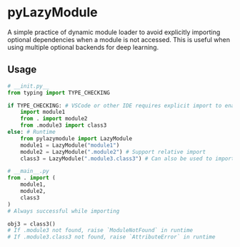 # pyLazyModule
A simple practice of dynamic module loader to avoid explicitly importing optional dependencies when a module is not accessed. This is useful when using multiple optional backends for deep learning.

## Usage

```python
# __init.py__
from typing import TYPE_CHECKING

if TYPE_CHECKING: # VSCode or other IDE requires explicit import to enable code-completion
    import module1
    from . import module2
    from .module3 import class3
else: # Runtime
    from pylazymodule import LazyModule
    module1 = LazyModule("module1")
    module2 = LazyModule(".module2") # Support relative import
    class3 = LazyModule(".module3.class3") # Can also be used to import attr

# __main__.py
from . import (
    module1,
    module2,
    class3
)
# Always successful while importing

obj3 = class3()
# If .module3 not found, raise `ModuleNotFound` in runtime
# If .module3.class3 not found, raise `AttributeError` in runtime
```